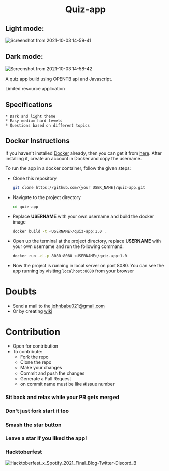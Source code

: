 <h1 align='center'>Quiz-app</h1>

## Light mode:

![Screenshot from 2021-10-03 14-59-41](https://user-images.githubusercontent.com/58719884/135747992-942328a0-3cf4-45eb-906e-d862d2b98c09.png)

## Dark mode:
![Screenshot from 2021-10-03 14-58-42](https://user-images.githubusercontent.com/58719884/135747965-89c60f7b-0cb7-400f-9775-54e6f899b8b2.png)

A quiz app build using OPENTB api and Javascript.

Limited resource application

## Specifications

    * Dark and light theme
    * Easy medium hard levels
    * Questions based on different topics

## Docker Instructions

If you haven't installed [Docker](https://www.docker.com/products/docker-desktop) already, then you can get it from [here](https://www.docker.com/products/docker-desktop). After installing it, create an account in Docker and copy the username.

To run the app in a docker container, follow the given steps:

- Clone this repository

  ```bash
  git clone https://github.com/{your USER_NAME}/quiz-app.git
  ```

- Navigate to the project directory
  ```bash
  cd quiz-app
  ```
- Replace <strong>USERNAME</strong> with your own username and build the docker image
  ```bash
  docker build -t <USERNAME>/quiz-app:1.0 .
  ```
- Open up the terminal at the project directory, replace <strong>USERNAME</strong> with your own username and run the following command:
  ```bash
  docker run -d -p 8080:8080 <USERNAME>/quiz-app:1.0
  ```
- Now the project is running in local server on port 8080.  You can see the app running by visiting `localhost:8080` from your browser

# Doubts

- Send a mail to the johnbabu021@gmail.com
- Or by creating [wiki](https://github.com/johnbabu021/quiz-app/wiki)

# Contribution

- Open for contribution
- To contribute:
  - Fork the repo
  - Clone the repo
  - Make your changes
  - Commit and push the changes
  - Generate a Pull Request
  - on commit name must be like #issue number

### Sit back and relax while your PR gets merged

### Don't just fork start it too

### Smash the star button

### Leave a star if you liked the app!

### Hacktoberfest

![Hacktoberfest_x_Spotify_2021_Final_Blog-Twitter-Discord_B](https://user-images.githubusercontent.com/58719884/135654867-afa18ae2-f239-4a0a-b1fd-6df7d92b8dac.png)
